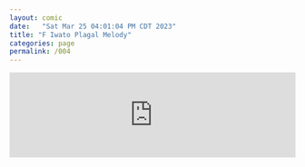```yaml
---
layout: comic
date:   "Sat Mar 25 04:01:04 PM CDT 2023"
title: "F Iwato Plagal Melody"
categories: page
permalink: /004
---
```

<iframe scrolling="no" id="hearthis_at_track_8536410" width="100%" height="150" src="https://app.hearthis.at/embed/8536410/transparent_black/?hcolor=&color=&style=2&block_size=2&block_space=1&background=1&waveform=0&cover=0&autoplay=0&css=" frameborder="0" allowtransparency allow="autoplay"><p>Listen to <a href="https://hearthis.at/todiaspora/fiwatoplagalmelodyedited/" target="_blank">F Iwato Plagal Melody</a> <span>by</span><a href="https://hearthis.at/todiaspora/" target="_blank" >ToDiaspora</a> <span>on</span> <a href="https://hearthis.at/" target="_blank">hearthis.at</a></p></iframe>
